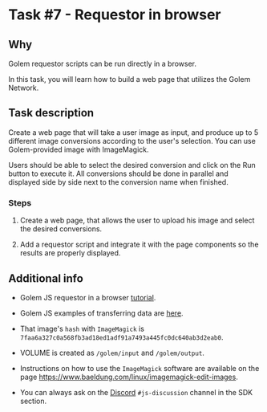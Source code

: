 # Task #7 - Requestor in browser

## Why

Golem requestor scripts can be run directly in a browser. 

In this task, you will learn how to build a web page that utilizes the Golem Network. 

## Task description

Create a web page that will take a user image as input, and produce up to 5 different image conversions according to the user's selection. 
You can use Golem-provided image with ImageMagick. 

Users should be able to select the desired conversion and click on the Run button to execute it. All conversions should be done in parallel and displayed side by side next to the conversion name when finished.

### Steps

1. Create a web page, that allows the user to upload his image and select the desired conversions.

2. Add a requestor script and integrate it with the page components so the results are properly displayed.


## Additional info

- Golem JS requestor in a browser [tutorial](https://docs.golem.network/creators/javascript/tutorials/running-in-browser).

- Golem JS examples of transferring data are [here](https://docs.golem.network/creators/javascript/tutorials/transferring-data).

- That image's `hash` with `ImageMagick` is `7faa6a327c0a568fb3ad18ed1adf91a7493a445fc0dc640ab3d2eab0`.

- VOLUME is created as `/golem/input` and `/golem/output`.

- Instructions on how to use the `ImageMagick` software are available on the page https://www.baeldung.com/linux/imagemagick-edit-images. 

- You can always ask on the [Discord](https://chat.golem.network/) `#js-discussion` channel in the SDK section.
